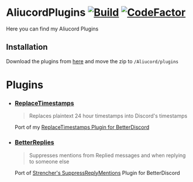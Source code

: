 # AliucordPlugins [![Build](https://github.com/HypedDomi/AliucordPlugins/actions/workflows/build.yml/badge.svg)](https://github.com/HypedDomi/AliucordPlugins/tree/builds) [![CodeFactor](https://www.codefactor.io/repository/github/hypeddomi/aliucordplugins/badge)](https://www.codefactor.io/repository/github/hypeddomi/aliucordplugins)
Here you can find my Aliucord Plugins

## Installation
Download the plugins from [here](https://github.com/HypedDomi/AliucordPlugins/tree/builds) and move the zip to `/Aliucord/plugins`

# Plugins
- ### [ReplaceTimestamps](https://github.com/HypedDomi/AliucordPlugins/raw/builds/ReplaceTimestamps.zip)
    > Replaces plaintext 24 hour timestamps into Discord's timestamps

    Port of my [ReplaceTimestamps Plugin for BetterDiscord](https://github.com/HypedDomi/BetterDiscordStuff/tree/main/Plugins/ReplaceTimestamps)

- ### [BetterReplies](https://github.com/HypedDomi/AliucordPlugins/raw/builds/SuppressReplyMentions.zip)
    > Suppresses mentions from Replied messages and when replying to someone else

    Port of [Strencher's SuppressReplyMentions](https://betterdiscord.app/plugin/SuppressReplyMentions) Plugin for BetterDiscord
